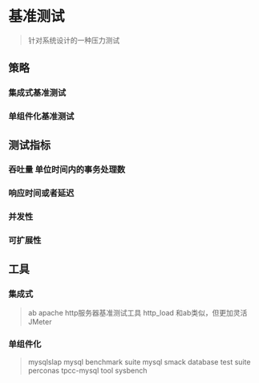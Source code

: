 # 基准测试
> 针对系统设计的一种压力测试

## 策略
### 集成式基准测试

### 单组件化基准测试

## 测试指标
### 吞吐量 单位时间内的事务处理数 
### 响应时间或者延迟
### 并发性
### 可扩展性

## 工具
### 集成式 
> ab apache http服务器基准测试工具
> http_load 和ab类似，但更加灵活
> JMeter 
### 单组件化
> mysqlslap 
> mysql benchmark suite
> mysql smack 
> database test suite
> perconas tpcc-mysql tool
> sysbench 


